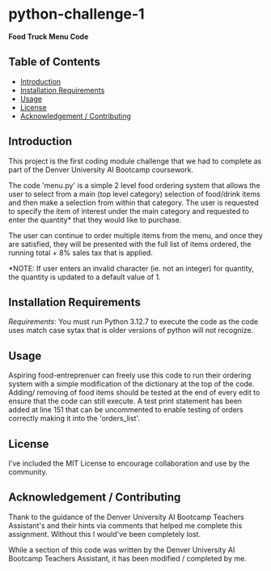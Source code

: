 # python-challenge-1

**Food Truck Menu Code**

## Table of Contents
* [Introduction](#introduction)
* [Installation Requirements](#requirements)
* [Usage](#usage)
* [License](#license)
* [Acknowledgement / Contributing](#acknowledgementcontributing)

## Introduction
This project is the first coding module challenge that we had to complete as part of the Denver University AI Bootcamp coursework. 

The code 'menu.py' is a simple 2 level food ordering system that allows the user to select from a main (top level category) selection of food/drink items and then make a selection from within that category. The user is requested to specify the item of interest under the main category and requested to enter the quantity\* that they would like to purchase. 

The user can continue to order multiple items from the menu, and once they are satisfied, they will be presented with the full list of items ordered, the running total + 8% sales tax that is applied. 

\*NOTE: If user enters an invalid character (ie. not an integer) for quantity, the quantity is updated to a default value of 1. 

## Installation Requirements
*Requirements*: You must run Python 3.12.7 to execute the code as the code uses match case sytax that is older versions of python will not recognize.

## Usage
Aspiring food-entreprenuer can freely use this code to run their ordering system with a simple modification of the dictionary at the top of the code. Adding/ removing of food items should be tested at the end of every edit to ensure that the code can still execute. A test print statement has been added at line 151 that can be uncommented to enable testing of orders correctly making it into the 'orders_list'. 

## License
I've included the MIT License to encourage collaboration and use by the community.

## Acknowledgement / Contributing
Thank to the guidance of the Denver University AI Bootcamp Teachers Assistant's and their hints via comments that helped me complete this assignment. Without this I would've been completely lost. 

While a section of this code was written by the Denver University AI Bootcamp Teachers Assistant, it has been modified / completed by me. 

